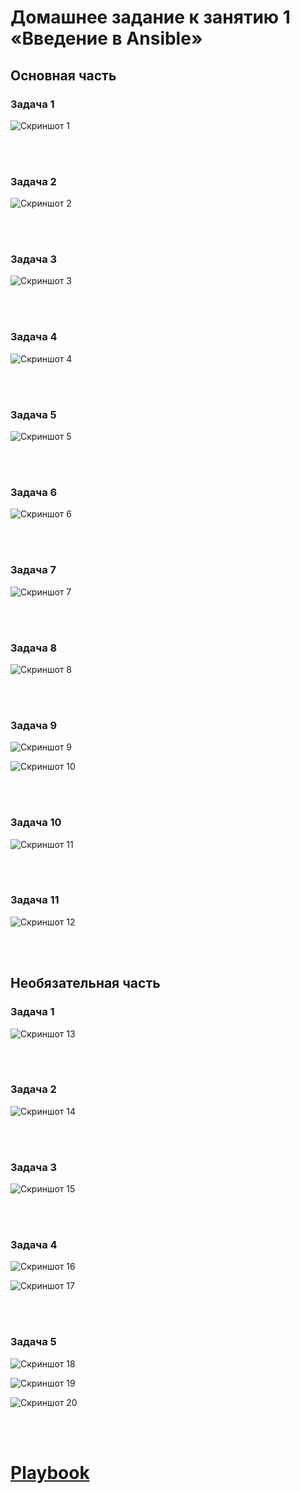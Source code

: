 # Домашнее задание к занятию 1 «Введение в Ansible»

## Основная часть

### Задача 1

![Скриншот 1](https://github.com/cachmc/netology_devops_homework/raw/main/03-ansible/01-base/pictures/main/task-1.png)

<br>
<br>

### Задача 2

![Скриншот 2](https://github.com/cachmc/netology_devops_homework/raw/main/03-ansible/01-base/pictures/main/task-2.png)

<br>
<br>

### Задача 3

![Скриншот 3](https://github.com/cachmc/netology_devops_homework/raw/main/03-ansible/01-base/pictures/main/task-3.png)

<br>
<br>

### Задача 4

![Скриншот 4](https://github.com/cachmc/netology_devops_homework/raw/main/03-ansible/01-base/pictures/main/task-4.png)

<br>
<br>

### Задача 5

![Скриншот 5](https://github.com/cachmc/netology_devops_homework/raw/main/03-ansible/01-base/pictures/main/task-5.png)

<br>
<br>

### Задача 6

![Скриншот 6](https://github.com/cachmc/netology_devops_homework/raw/main/03-ansible/01-base/pictures/main/task-6.png)

<br>
<br>

### Задача 7

![Скриншот 7](https://github.com/cachmc/netology_devops_homework/raw/main/03-ansible/01-base/pictures/main/task-7.png)

<br>
<br>

### Задача 8

![Скриншот 8](https://github.com/cachmc/netology_devops_homework/raw/main/03-ansible/01-base/pictures/main/task-8.png)

<br>
<br>

### Задача 9

![Скриншот 9](https://github.com/cachmc/netology_devops_homework/raw/main/03-ansible/01-base/pictures/main/task-9-1.png)

![Скриншот 10](https://github.com/cachmc/netology_devops_homework/raw/main/03-ansible/01-base/pictures/main/task-9-2.png)

<br>
<br>

### Задача 10

![Скриншот 11](https://github.com/cachmc/netology_devops_homework/raw/main/03-ansible/01-base/pictures/main/task-10.png)

<br>
<br>

### Задача 11

![Скриншот 12](https://github.com/cachmc/netology_devops_homework/raw/main/03-ansible/01-base/pictures/main/task-11.png)

<br>
<br>

## Необязательная часть

### Задача 1

![Скриншот 13](https://github.com/cachmc/netology_devops_homework/raw/main/03-ansible/01-base/pictures/optional/task-1.png)

<br>
<br>

### Задача 2

![Скриншот 14](https://github.com/cachmc/netology_devops_homework/raw/main/03-ansible/01-base/pictures/optional/task-2.png)

<br>
<br>

### Задача 3

![Скриншот 15](https://github.com/cachmc/netology_devops_homework/raw/main/03-ansible/01-base/pictures/optional/task-3.png)

<br>
<br>

### Задача 4

![Скриншот 16](https://github.com/cachmc/netology_devops_homework/raw/main/03-ansible/01-base/pictures/optional/task-4-1.png)

![Скриншот 17](https://github.com/cachmc/netology_devops_homework/raw/main/03-ansible/01-base/pictures/optional/task-4-2.png)

<br>
<br>

### Задача 5

![Скриншот 18](https://github.com/cachmc/netology_devops_homework/raw/main/03-ansible/01-base/pictures/optional/task-5-1.png)

![Скриншот 19](https://github.com/cachmc/netology_devops_homework/raw/main/03-ansible/01-base/pictures/optional/task-5-2.png)

![Скриншот 20](https://github.com/cachmc/netology_devops_homework/raw/main/03-ansible/01-base/pictures/optional/task-5-3.png)

<br>
<br>

# [Playbook](https://github.com/cachmc/netology_devops_homework/tree/main/03-ansible/01-base/playbook)
